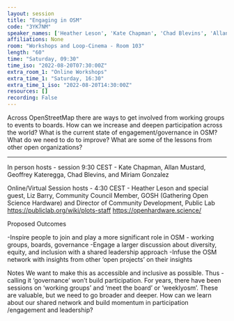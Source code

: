 ```yaml
---
layout: session
title: "Engaging in OSM"
code: "3YK7NM"
speaker_names: ['Heather Leson', 'Kate Chapman', 'Chad Blevins', 'Allan Mustard', 'Miriam Gonzalez', 'Geoffrey Kateregga', 'Liz Barry']
affiliations: None
room: "Workshops and Loop-Cinema - Room 103"
length: "60"
time: "Saturday, 09:30"
time_iso: "2022-08-20T07:30:00Z"
extra_room_1: "Online Workshops"
extra_time_1: "Saturday, 16:30"
extra_time_1_iso: "2022-08-20T14:30:00Z"
resources: []
recording: False
---
```


Across OpenStreetMap there are ways to get involved from working groups to events to boards. How can we increase and deepen participation across the world? What is the current state of engagement/governance in OSM? What do we need to do to improve? What are some of the lessons from other open organizations?

<hr>

In person hosts - session 9:30 CEST - Kate Chapman, Allan Mustard, Geoffrey Kateregga, Chad Blevins, and Miriam Gonzalez

Online/Virtual Session hosts - 4:30 CEST - Heather Leson and special guest, Liz Barry, Community Council Member, GOSH (Gathering Open Science Hardware) and 
Director of Community Development, Public Lab 
https://publiclab.org/wiki/plots-staff
https://openhardware.science/

Proposed Outcomes
 
-Inspire people to join and play a more significant role in OSM - working groups, boards, governance
-Engage a larger discussion about diversity, equity, and inclusion with a shared leadership approach 
-Infuse the OSM network with insights from other ‘open projects’ on their insights
 
Notes
We want to make this as accessible and inclusive as possible. Thus - calling it ‘governance’ won’t build participation. For years, there have been sessions on ‘working groups’ and ‘meet the board’ or ‘weeklyosm’. These are valuable, but we need to go broader and deeper. 
How can we learn about our shared network and build momentum in participation /engagement and leadership?


